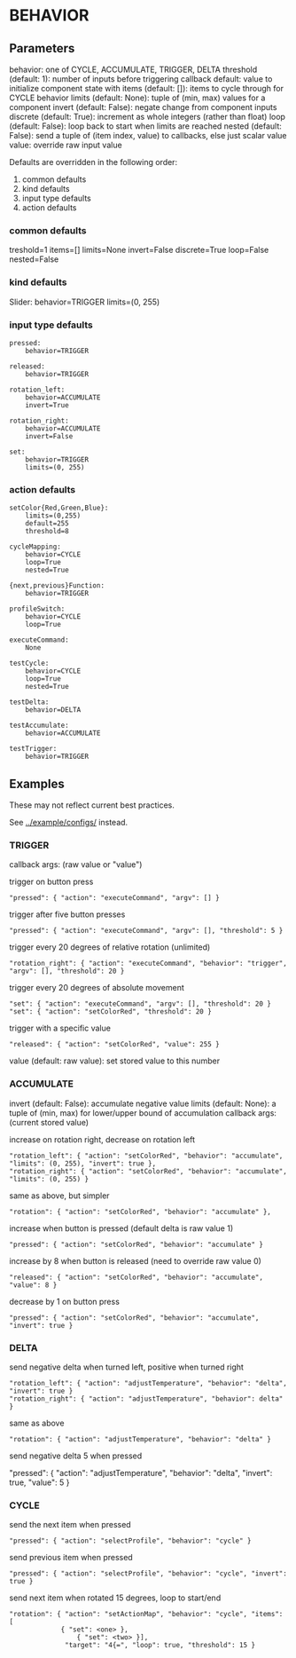 # BEHAVIOR

## Parameters

behavior: one of CYCLE, ACCUMULATE, TRIGGER, DELTA
threshold (default: 1): number of inputs before triggering callback
default: value to initialize component state with
items (default: []): items to cycle through for CYCLE behavior
limits (default: None): tuple of (min, max) values for a component
invert (default: False): negate change from component inputs
discrete (default: True): increment as whole integers (rather than float)
loop (default: False): loop back to start when limits are reached
nested (default: False): send a tuple of (item index, value) to callbacks, else just scalar value
value: override raw input value

Defaults are overridden in the following order:

 1. common defaults
 1. kind defaults
 1. input type defaults
 1. action defaults

### common defaults

treshold=1
items=[]
limits=None
invert=False
discrete=True
loop=False
nested=False

### kind defaults

Slider:
	behavior=TRIGGER
	limits=(0, 255)

### input type defaults

```
pressed:
	behavior=TRIGGER

released:
	behavior=TRIGGER

rotation_left:
	behavior=ACCUMULATE
	invert=True

rotation_right:
	behavior=ACCUMULATE
	invert=False

set:
	behavior=TRIGGER
	limits=(0, 255)
```

### action defaults

```
setColor{Red,Green,Blue}:
	limits=(0,255)
	default=255
	threshold=8

cycleMapping:
	behavior=CYCLE
	loop=True
	nested=True

{next,previous}Function:
	behavior=TRIGGER

profileSwitch:
	behavior=CYCLE
	loop=True

executeCommand:
	None

testCycle:
	behavior=CYCLE
	loop=True
	nested=True

testDelta:
	behavior=DELTA

testAccumulate:
	behavior=ACCUMULATE

testTrigger:
	behavior=TRIGGER
```

## Examples

These may not reflect current best practices.

See [../example/configs/](../example/configs/) instead.

### TRIGGER

callback args: (raw value or "value")

trigger on button press

```
"pressed": { "action": "executeCommand", "argv": [] }
```

trigger after five button presses

```
"pressed": { "action": "executeCommand", "argv": [], "threshold": 5 }
```

trigger every 20 degrees of relative rotation (unlimited)

```
"rotation_right": { "action": "executeCommand", "behavior": "trigger", "argv": [], "threshold": 20 }
```

trigger every 20 degrees of absolute movement

```
"set": { "action": "executeCommand", "argv": [], "threshold": 20 }
"set": { "action": "setColorRed", "threshold": 20 }
```

trigger with a specific value

```
"released": { "action": "setColorRed", "value": 255 }
```

value (default: raw value): set stored value to this number

### ACCUMULATE

invert (default: False): accumulate negative value
limits (default: None): a tuple of (min, max) for lower/upper bound of accumulation
callback args: (current stored value)

increase on rotation right, decrease on rotation left

```
"rotation_left": { "action": "setColorRed", "behavior": "accumulate", "limits": (0, 255), "invert": true },
"rotation_right": { "action": "setColorRed", "behavior": "accumulate", "limits": (0, 255) }
```

same as above, but simpler

```
"rotation": { "action": "setColorRed", "behavior": "accumulate" },
```

increase when button is pressed (default delta is raw value 1)

```
"pressed": { "action": "setColorRed", "behavior": "accumulate" }
```

increase by 8 when button is released (need to override raw value 0)

```
"released": { "action": "setColorRed", "behavior": "accumulate", "value": 8 }
```

decrease by 1 on button press

```
"pressed": { "action": "setColorRed", "behavior": "accumulate", "invert": true }
```

### DELTA

send negative delta when turned left, positive when turned right

```
"rotation_left": { "action": "adjustTemperature", "behavior": "delta", "invert": true }
"rotation_right": { "action": "adjustTemperature", "behavior": delta" }
```

same as above

```
"rotation": { "action": "adjustTemperature", "behavior": "delta" }
```

send negative delta 5 when pressed

"pressed": { "action": "adjustTemperature", "behavior": "delta", "invert": true, "value": 5 }

### CYCLE

send the next item when pressed

```
"pressed": { "action": "selectProfile", "behavior": "cycle" }
```

send previous item when pressed

```
"pressed": { "action": "selectProfile", "behavior": "cycle", "invert": true }
```

send next item when rotated 15 degrees, loop to start/end

```
"rotation": { "action": "setActionMap", "behavior": "cycle", "items": [
	         { "set": <one> },
                 { "set": <two> }],
              "target": "4{=", "loop": true, "threshold": 15 }
```

